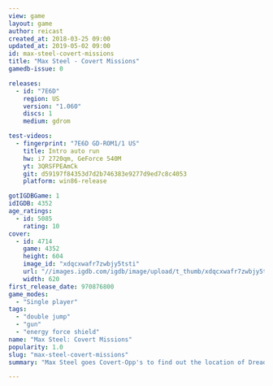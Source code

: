 ```yaml
---
view: game
layout: game
author: reicast
created_at: 2018-03-25 09:00
updated_at: 2019-05-02 09:00
id: max-steel-covert-missions
title: "Max Steel - Covert Missions"
gamedb-issue: 0

releases:
  - id: "7E6D"
    region: US
    version: "1.060"
    discs: 1
    medium: gdrom

test-videos:
  - fingerprint: "7E6D GD-ROM1/1 US"
    title: Intro auto run
    hw: i7 2720qm, GeForce 540M
    yt: 3QRSFPEAmCk
    git: d59197f84353d7d2b746383e9277d9ed7c8c4053
    platform: win86-release

gotIGDBGame: 1
idIGDB: 4352
age_ratings:
  - id: 5085
    rating: 10
cover:
  - id: 4714
    game: 4352
    height: 604
    image_id: "xdqcxwafr7zwbjy5tsti"
    url: "//images.igdb.com/igdb/image/upload/t_thumb/xdqcxwafr7zwbjy5tsti.jpg"
    width: 620
first_release_date: 970876800
game_modes:
  - "Single player"
tags:
  - "double jump"
  - "gun"
  - "energy force shield"
name: "Max Steel: Covert Missions"
popularity: 1.0
slug: "max-steel-covert-missions"
summary: "Max Steel goes Covert-Opp's to find out the location of Dread."

---
```

